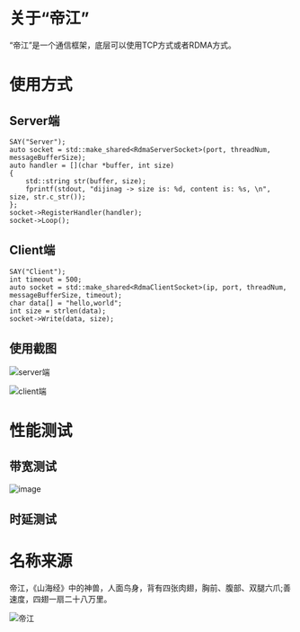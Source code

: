# 关于“帝江”
“帝江”是一个通信框架，底层可以使用TCP方式或者RDMA方式。

# 使用方式
## Server端
```
SAY("Server");
auto socket = std::make_shared<RdmaServerSocket>(port, threadNum, messageBufferSize);
auto handler = [](char *buffer, int size)
{
    std::string str(buffer, size);
    fprintf(stdout, "dijinag -> size is: %d, content is: %s, \n", size, str.c_str());
};
socket->RegisterHandler(handler);
socket->Loop();
```

## Client端
```
SAY("Client");
int timeout = 500;
auto socket = std::make_shared<RdmaClientSocket>(ip, port, threadNum, messageBufferSize, timeout);
char data[] = "hello,world";
int size = strlen(data);
socket->Write(data, size);
```

## 使用截图
![server端](https://user-images.githubusercontent.com/56379080/148733078-ae867b2c-fb79-467b-9fc4-aade24f7bd3b.png)

![client端](https://user-images.githubusercontent.com/56379080/148733112-8c04e304-73fe-47c7-9c9e-72631f1f12d3.png)


# 性能测试
## 带宽测试
![image](https://user-images.githubusercontent.com/56379080/149137838-f43b7ec1-1591-46a3-b860-a005c1c7f1c6.png)


## 时延测试


# 名称来源
帝江，《山海经》中的神兽，人面鸟身，背有四张肉翅，胸前、腹部、双腿六爪;善速度，四翅一扇二十八万里。

![帝江](https://user-images.githubusercontent.com/56379080/147912511-a0f90093-9c03-41d7-b066-4d08d316691b.png)

